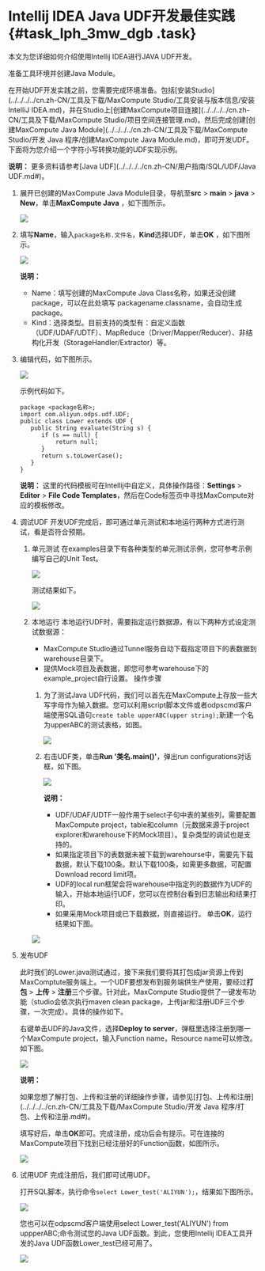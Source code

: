 # Intellij IDEA Java UDF开发最佳实践 {#task_lph_3mw_dgb .task}

本文为您详细如何介绍使用Intellij IDEA进行JAVA UDF开发。

准备工具环境并创建Java Module。

在开始UDF开发实践之前，您需要完成环境准备。包括[安装Studio](../../../../cn.zh-CN/工具及下载/MaxCompute Studio/工具安装与版本信息/安装IntelliJ IDEA.md)，并在Studio上[创建MaxCompute项目连接](../../../../cn.zh-CN/工具及下载/MaxCompute Studio/项目空间连接管理.md)。然后完成创建[创建MaxCompute Java Module](../../../../cn.zh-CN/工具及下载/MaxCompute Studio/开发 Java 程序/创建MaxCompute Java Module.md)，即可开发UDF。下面将为您介绍一个字符小写转换功能的UDF实现示例。

**说明：** 更多资料请参考[Java UDF](../../../../cn.zh-CN/用户指南/SQL/UDF/Java UDF.md#)。

1.  展开已创建的MaxCompute Java Module目录，导航至**src** \> **main** \> **java** \> **New**，单击**MaxCompute Java** ，如下图所示。 

    ![](http://static-aliyun-doc.oss-cn-hangzhou.aliyuncs.com/assets/img/80567/154521235234451_zh-CN.png)

2.  填写**Name**，输入`package名称.文件名`，**Kind**选择UDF，单击**OK** ，如下图所示。 

    ![](http://static-aliyun-doc.oss-cn-hangzhou.aliyuncs.com/assets/img/80567/154521235234456_zh-CN.png)

    **说明：** 

    -   Name：填写创建的MaxCompute Java Class名称，如果还没创建package，可以在此处填写 packagename.classname，会自动生成package。
    -   Kind：选择类型。目前支持的类型有：自定义函数（UDF/UDAF/UDTF）、MapReduce（Driver/Mapper/Reducer）、非结构化开发（StorageHandler/Extractor）等。
3.  编辑代码，如下图所示。 

    ![](http://static-aliyun-doc.oss-cn-hangzhou.aliyuncs.com/assets/img/80567/154521235234458_zh-CN.png)

    示例代码如下。

    ```
    package <package名称>;
    import com.aliyun.odps.udf.UDF;
    public class Lower extends UDF {
       public String evaluate(String s) {
          if (s == null) { 
              return null; 
          }
          return s.toLowerCase();
       }
    }
    ```

    **说明：** 这里的代码模板可在Intellij中自定义，具体操作路径：**Settings** \> **Editor** \> **File Code Templates**，然后在Code标签页中寻找MaxCompute对应的模板修改。

4.  调试UDF 开发UDF完成后，即可通过单元测试和本地运行两种方式进行测试，看是否符合预期。
    1.  单元测试 在examples目录下有各种类型的单元测试示例，您可参考示例编写自己的Unit Test。

        ![](http://static-aliyun-doc.oss-cn-hangzhou.aliyuncs.com/assets/img/80567/154521235334470_zh-CN.png)

        测试结果如下。

        ![](http://static-aliyun-doc.oss-cn-hangzhou.aliyuncs.com/assets/img/80567/154521235334473_zh-CN.png)

    2.  本地运行 本地运行UDF时，需要指定运行数据源，有以下两种方式设定测试数据源：

        -   MaxCompute Studio通过Tunnel服务自动下载指定项目下的表数据到warehouse目录下。
        -   提供Mock项目及表数据，即您可参考warehouse下的example\_project自行设置。
        操作步骤

        1.  为了测试Java UDF代码，我们可以首先在MaxCompute上存放一些大写字母作为输入数据。您可以利用script脚本文件或者odpscmd客户端使用SQL语句`create table upperABC(upper string);`新建一个名为upperABC的测试表格，如图。

            ![](http://static-aliyun-doc.oss-cn-hangzhou.aliyuncs.com/assets/img/80567/154521235334592_zh-CN.png)

        2.  右击UDF类，单击**Run '类名.main\(\)'**，弹出run configurations对话框，如下图。

            ![](http://static-aliyun-doc.oss-cn-hangzhou.aliyuncs.com/assets/img/80567/154521235334483_zh-CN.png)

            **说明：** 

            -   UDF/UDAF/UDTF一般作用于select子句中表的某些列，需要配置MaxCompute project，table和column（元数据来源于project explorer和warehouse下的Mock项目）。复杂类型的调试也是支持的。
            -   如果指定项目下的表数据未被下载到warehourse中，需要先下载数据，默认下载100条。默认下载100条，如需更多数据，可配置Download record limit项。
            -   UDF的local run框架会将warehouse中指定列的数据作为UDF的输入，开始本地运行UDF，您可以在控制台看到日志输出和结果打印。
            -   如果采用Mock项目或已下载数据，则直接运行。
        单击**OK**，运行结果如下图。

        ![](http://static-aliyun-doc.oss-cn-hangzhou.aliyuncs.com/assets/img/80567/154521235334510_zh-CN.png)

5.  发布UDF 

    此时我们的Lower.java测试通过，接下来我们要将其打包成jar资源上传到MaxComptute服务端上。一个UDF要想发布到服务端供生产使用，要经过**打包** \> **上传** \> **注册**三个步骤。针对此，MaxCompute Studio提供了一键发布功能（studio会依次执行maven clean package，上传jar和注册UDF三个步骤，一次完成）。具体的操作如下。

    右键单击UDF的Java文件，选择**Deploy to server**，弹框里选择注册到哪一个MaxCompute project，输入Function name，Resource name可以修改。如下图。

    ![](http://static-aliyun-doc.oss-cn-hangzhou.aliyuncs.com/assets/img/80567/154521235334564_zh-CN.png)

    **说明：** 

    如果您想了解打包、上传和注册的详细操作步骤，请参见[打包、上传和注册](../../../../cn.zh-CN/工具及下载/MaxCompute Studio/开发 Java 程序/打包、上传和注册.md#)。

    填写好后，单击**OK**即可。完成注册，成功后会有提示。可在连接的MaxCompute项目下找到已经注册好的Function函数，如图所示。

    ![](http://static-aliyun-doc.oss-cn-hangzhou.aliyuncs.com/assets/img/80567/154521235334572_zh-CN.png)

6.  试用UDF 完成注册后，我们即可试用UDF。

    打开SQL脚本，执行命令`select Lower_test('ALIYUN');`，结果如下图所示。

    ![](http://static-aliyun-doc.oss-cn-hangzhou.aliyuncs.com/assets/img/80567/154521235334603_zh-CN.png)

    您也可以在odpscmd客户端使用select Lower\_test\('ALIYUN'\) from uppperABC;命令测试您的Java UDF函数。到此，您使用Intellij IDEA工具开发的Java UDF函数Lower\_test已经可用了。

    ![](http://static-aliyun-doc.oss-cn-hangzhou.aliyuncs.com/assets/img/80567/154521235334582_zh-CN.png)


